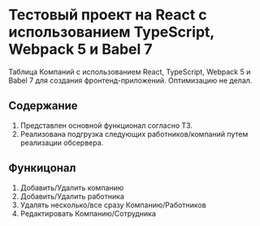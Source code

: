 # Тестовый проект на React с использованием TypeScript, Webpack 5 и Babel 7

Таблица Компаний с использованием React, TypeScript, Webpack 5 и Babel 7 для создания фронтенд-приложений.
Оптимизацию не делал.

## Содержание

1. Представлен основной функционал согласно ТЗ.
2. Реализована подгрузка следующих работников/компаний путем реализации обсервера.

## Функицонал

1. Добавить/Удалить компанию
2. Добавить/Удалить работника
3. Удалять несколько/все сразу Компанию/Работников
4. Редактировать Компанию/Сотрудника
